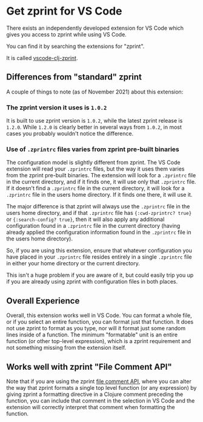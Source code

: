 # Get zprint for VS Code
There exists an independently developed extension for VS Code which 
gives you access to zprint while using VS Code.

You can find it by searching the extensions for "zprint".

It is called 
[vscode-clj-zprint](https://github.com/rflagreca/vscode-clj-zprint).

## Differences from "standard" zprint

A couple of things to note (as of November 2021) about this extension:

### The zprint version it uses is `1.0.2`

  It is built to use zprint version is `1.0.2`, while the latest
  zprint release is `1.2.0`.  While `1.2.0` is clearly better in several
  ways from `1.0.2`, in most cases you probably wouldn't notice the
  difference.

### Use of `.zprintrc` files varies from zprint pre-built binaries

  The configuration model is slightly different from zprint.  The VS Code
  extension will read your `.zprintrc` files, but the way it uses them varies
  from the zprint pre-built binaries.  The extension will look for a 
  `.zprintrc` file in the current directory, and if it finds one, it will
  use only that `.zprintrc` file.  If it doesn't find a `.zprintrc` file
  in the current directory, it will look for a `.zprintrc` file in the
  users home directory.  If it finds one there, it will use it.

  The major difference is that zprint will always use the `.zprintrc`
  file in the users home directory, and if that `.zprintrc` file has
  `{:cwd-zprintrc? true}` or `{:search-config? true}`, then it will
  also apply any additional configuration found in a `.zprintrc` file in the
  current directory (having already applied the configuration information
  found in the `.zprintrc` file in the users home directory). 

  So, if you are using this extension, ensure that whatever configuration
  you have placed in your `.zprintrc` file resides entirely in a single
  `.zprintrc` file in either your home directory or the current directory.

  This isn't a huge problem if you are aware of it, but could easily
  trip you up if you are already using zprint with configuration files
  in both places.

## Overall Experience

Overall, this extension works well in VS Code.  You can format a whole file,
or if you select an entire function, you can format just that function.  It
does not use zprint to format as you type, nor will it format just some random
lines inside of a function.  The minimum "formatable" unit is an entire
function (or other top-level expression), which is a zprint requirement and
not something missing from the extension itself.

## Works well with zprint "File Comment API"

Note that if you are using the zprint [file comment API](../bang.md),
where you can alter the way that zprint formats a single top level
function (or any expression) by giving zprint a formatting directive
in a Clojure comment preceding the function, you can include that
comment in the selection in VS Code and the extension will correctly
interpret that comment when formatting the function.

